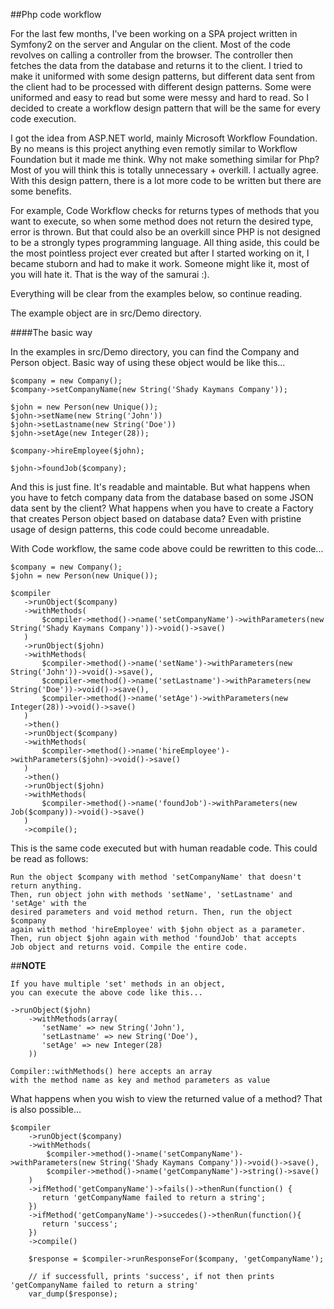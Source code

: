 ##Php code workflow

For the last few months, I've been working on a SPA project written in Symfony2 on the server and Angular on the client. Most of the code revolves on calling a controller
from the browser. The controller then fetches the data from the database and returns it to the client. I tried to make it uniformed with 
some design patterns, but different data sent from the client had to be processed with different design patterns. Some were uniformed and easy
to read but some were messy and hard to read. So I decided to create a workflow design pattern that will be the same for every code execution.

I got the idea from ASP.NET world, mainly Microsoft Workflow Foundation. By no means is this project anything even remotly similar to Workflow
Foundation but it made me think. Why not make something similar for Php? Most of you will think this is totally unnecessary + overkill. I actually
agree. With this design pattern, there is a lot more code to be written but there are some benefits.

For example, Code Workflow checks for returns types of methods that you want to execute, so when some method does not return the desired type,
error is thrown. But that could also be an overkill since PHP is not designed to be a strongly types programming language. All thing aside, this 
could be the most pointless project ever created but after I started working on it, I became stuborn and had to make it work. Someone might like it,
most of you will hate it. That is the way of the samurai :).

Everything will be clear from the examples below, so continue reading.

The example object are in src/Demo directory.

####The basic way

In the examples in src/Demo directory, you can find the Company and Person object. Basic way of using these object would be like this...
 
 ```
 $company = new Company();
 $company->setCompanyName(new String('Shady Kaymans Company'));
 
 $john = new Person(new Unique());
 $john->setName(new String('John'))
 $john->setLastname(new String('Doe'))
 $john->setAge(new Integer(28));
 
 $company->hireEmployee($john);
 
 $john->foundJob($company);
 ```
 
 And this is just fine. It's readable and maintable. But what happens when you have to fetch company data from the database based on some JSON
 data sent by the client? What happens when you have to create a Factory that creates Person object based on database data? Even with pristine
 usage of design patterns, this code could become unreadable. 
 
 With Code workflow, the same code above could be rewritten to this code...
 
 ```
 $company = new Company();
 $john = new Person(new Unique());
 
$compiler
    ->runObject($company)
    ->withMethods(
        $compiler->method()->name('setCompanyName')->withParameters(new String('Shady Kaymans Company'))->void()->save()
    )
    ->runObject($john)
    ->withMethods(
        $compiler->method()->name('setName')->withParameters(new String('John'))->void()->save(),
        $compiler->method()->name('setLastname')->withParameters(new String('Doe'))->void()->save(),
        $compiler->method()->name('setAge')->withParameters(new Integer(28))->void()->save()
    )
    ->then()
    ->runObject($company)
    ->withMethods(
        $compiler->method()->name('hireEmployee')->withParameters($john)->void()->save()
    )
    ->then()
    ->runObject($john)
    ->withMethods(
        $compiler->method()->name('foundJob')->withParameters(new Job($company))->void()->save()
    )
    ->compile();
 ```
 
 This is the same code executed but with human readable code. This could be read as follows:
 
 ```
 Run the object $company with method 'setCompanyName' that doesn't return anything. 
 Then, run object john with methods 'setName', 'setLastname' and 'setAge' with the 
 desired parameters and void method return. Then, run the object $company 
 again with method 'hireEmployee' with $john object as a parameter.  
 Then, run object $john again with method 'foundJob' that accepts  
 Job object and returns void. Compile the entire code. 
 ```
 
 ##**NOTE**
 
 ```
 If you have multiple 'set' methods in an object, 
 you can execute the above code like this...
 
 ->runObject($john)
     ->withMethods(array(
        'setName' => new String('John'),
        'setLastname' => new String('Doe'),
        'setAge' => new Integer(28)
     ))
 
 Compiler::withMethods() here accepts an array 
 with the method name as key and method parameters as value
 ```
 
 What happens when you wish to view the returned value of a method? That is also possible...
 
 ```
 $compiler
     ->runObject($company)
     ->withMethods(
         $compiler->method()->name('setCompanyName')->withParameters(new String('Shady Kaymans Company'))->void()->save(),
         $compiler->method()->name('getCompanyName')->string()->save()
     )
     ->ifMethod('getCompanyName')->fails()->thenRun(function() {
        return 'getCompanyName failed to return a string';
     })
     ->ifMethod('getCompanyName')->succedes()->thenRun(function(){
        return 'success';
     })
     ->compile()
     
     $response = $compiler->runResponseFor($company, 'getCompanyName');
     
     // if successfull, prints 'success', if not then prints 'getCompanyName failed to return a string'
     var_dump($response);
 ```
 
 




